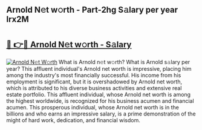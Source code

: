 ## Arnold N𝚎t w𝚘rth - Part-2hg S𝚊lary per year lrx2M

# <h2><a href="http://gc1falj.nevu.top/?p=Arnold">🔗 👉🔴 Arnold N𝚎t w𝚘rth - S𝚊lary</a></h2>

[![Arnold N𝚎t W𝚘rth](https://i.imgur.com/Oavwk0R.jpeg)](http://gc1falj.nevu.top/?p=Arnold)
What is Arnold n𝚎t w𝚘rth? What is Arnold s𝚊lary per year?
This affluent individual's Arnold net worth is impressive, placing him among the industry's most financially successful. His income from his employment is significant, but it is overshadowed by Arnold net worth, which is attributed to his diverse business activities and extensive real estate portfolio. This affluent individual, whose Arnold net worth is among the highest worldwide, is recognized for his business acumen and financial acumen. This prosperous individual, whose Arnold net worth is in the billions and who earns an impressive salary, is a prime demonstration of the might of hard work, dedication, and financial wisdom.
